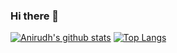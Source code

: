 ### Hi there 👋

[![Anirudh's github stats](https://github-readme-stats.vercel.app/api?username=rathoreanirudh&count_private=true&show_icons=true&theme=gradient)](https://github.com/anuraghazra/github-readme-stats)
[![Top Langs](https://github-readme-stats.vercel.app/api/top-langs/?username=rathoreanirudh&hide=jupyter%20notebook,tex&langs_count=10&layout=compact)](https://github.com/AkariAsai/github-readme-stats)

<!--
**rathoreanirudh/rathoreanirudh** is a ✨ _special_ ✨ repository because its `README.md` (this file) appears on your GitHub profile.



Here are some ideas to get you started:

- 🔭 I’m currently working on ...
- 🌱 I’m currently learning ...
- 👯 I’m looking to collaborate on ...
- 🤔 I’m looking for help with ...
- 💬 Ask me about ...
- 📫 How to reach me: ...
- 😄 Pronouns: ...
- ⚡ Fun fact: ...
-->
